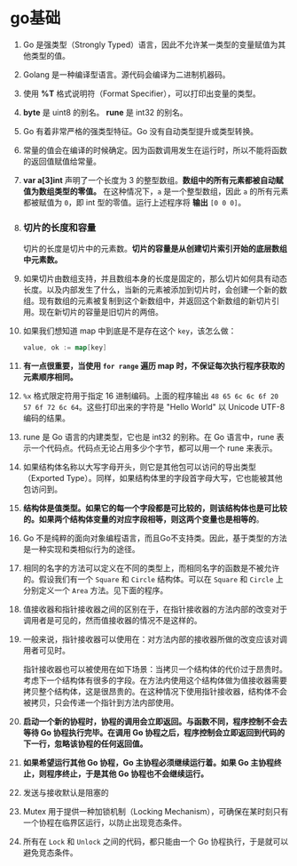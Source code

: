 # go基础

1. Go 是强类型（Strongly Typed）语言，因此不允许某一类型的变量赋值为其他类型的值。

2. Golang 是一种编译型语言。源代码会编译为二进制机器码。

3. 使用 **%T** 格式说明符（Format Specifier），可以打印出变量的类型。

4. **byte** 是 uint8 的别名。
   **rune** 是 int32 的别名。
   
5. Go 有着非常严格的强类型特征。Go 没有自动类型提升或类型转换。

6. 常量的值会在编译的时候确定。因为函数调用发生在运行时，所以不能将函数的返回值赋值给常量。

7. **var a[3]int** 声明了一个长度为 3 的整型数组。**数组中的所有元素都被自动赋值为数组类型的零值。** 在这种情况下，`a` 是一个整型数组，因此 `a` 的所有元素都被赋值为 `0`，即 int 型的零值。运行上述程序将 **输出** `[0 0 0]`。

8. ### 切片的长度和容量

   切片的长度是切片中的元素数。**切片的容量是从创建切片索引开始的底层数组中元素数。**

9.  如果切片由数组支持，并且数组本身的长度是固定的，那么切片如何具有动态长度。以及内部发生了什么，当新的元素被添加到切片时，会创建一个新的数组。现有数组的元素被复制到这个新数组中，并返回这个新数组的新切片引用。现在新切片的容量是旧切片的两倍。

10.  如果我们想知道 map 中到底是不是存在这个 `key`，该怎么做：

     ```go
     value, ok := map[key]
     
     ```

11.  **有一点很重要，当使用 `for range` 遍历 map 时，不保证每次执行程序获取的元素顺序相同。**

12.  `%x` 格式限定符用于指定 16 进制编码。上面的程序输出 `48 65 6c 6c 6f 20 57 6f 72 6c 64`。这些打印出来的字符是 "Hello World" 以 Unicode UTF-8 编码的结果。

13.  rune 是 Go 语言的内建类型，它也是 int32 的别称。在 Go 语言中，rune 表示一个代码点。代码点无论占用多少个字节，都可以用一个 rune 来表示。

14.  如果结构体名称以大写字母开头，则它是其他包可以访问的导出类型（Exported Type）。同样，如果结构体里的字段首字母大写，它也能被其他包访问到。

15.  **结构体是值类型。如果它的每一个字段都是可比较的，则该结构体也是可比较的。如果两个结构体变量的对应字段相等，则这两个变量也是相等的**。

16.  Go 不是纯粹的面向对象编程语言，而且Go不支持类。因此，基于类型的方法是一种实现和类相似行为的途径。

17.  相同的名字的方法可以定义在不同的类型上，而相同名字的函数是不被允许的。假设我们有一个 `Square` 和 `Circle` 结构体。可以在 `Square` 和 `Circle` 上分别定义一个 `Area` 方法。见下面的程序。

18.  值接收器和指针接收器之间的区别在于，在指针接收器的方法内部的改变对于调用者是可见的，然而值接收器的情况不是这样的。

19.  一般来说，指针接收器可以使用在：对方法内部的接收器所做的改变应该对调用者可见时。

     指针接收器也可以被使用在如下场景：当拷贝一个结构体的代价过于昂贵时。考虑下一个结构体有很多的字段。在方法内使用这个结构体做为值接收器需要拷贝整个结构体，这是很昂贵的。在这种情况下使用指针接收器，结构体不会被拷贝，只会传递一个指针到方法内部使用。
     
20. **启动一个新的协程时，协程的调用会立即返回。与函数不同，程序控制不会去等待 Go 协程执行完毕。在调用 Go 协程之后，程序控制会立即返回到代码的下一行，忽略该协程的任何返回值。** 

21. **如果希望运行其他 Go 协程，Go 主协程必须继续运行着。如果 Go 主协程终止，则程序终止，于是其他 Go 协程也不会继续运行。** 

22. 发送与接收默认是阻塞的

23. Mutex 用于提供一种加锁机制（Locking Mechanism），可确保在某时刻只有一个协程在临界区运行，以防止出现竞态条件。

24. 所有在 `Lock` 和 `Unlock` 之间的代码，都只能由一个 Go 协程执行，于是就可以避免竞态条件。

